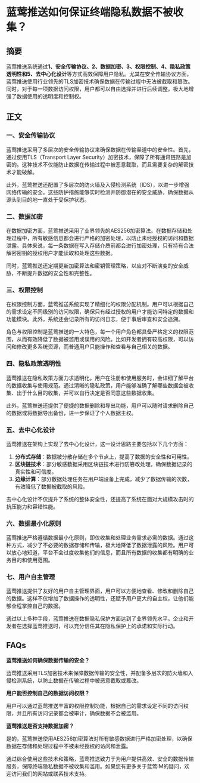 # 蓝莺推送如何保证终端隐私数据不被收集？

## 摘要

蓝莺推送系统通过**1、安全传输协议、2、数据加密、3、权限控制、4、隐私政策透明性和5、去中心化设计**等方式高效保障用户隐私。尤其在安全传输协议方面，蓝莺推送使用行业领先的TLS加密技术确保数据在传输过程中无法被截取和篡改。同时，对于每一项数据访问权限，用户都可以自由选择并进行后续调整，极大地增强了数据使用的透明度和控制权。

## 正文

### 一、安全传输协议

蓝莺推送采用了多层次的安全传输协议来确保数据在传输渠道中的安全性。首先，通过使用TLS（Transport Layer Security）加密技术，保障了所有通讯链路是加密的。这种技术不仅能防止数据在传输过程中被恶意截取，而且需要复杂的解密技术才能破解。

此外，蓝莺推送还配置了多层次的防火墙及入侵检测系统（IDS），以进一步增强网络传输的安全。这些防护措施能够实时检测并防御潜在的安全威胁，确保数据从源头到目的地一直处于受保护状态。

### 二、数据加密

在数据加密方面，蓝莺推送采用了业界领先的AES256加密算法。在数据存储和处理过程中，所有敏感信息都会进行严格的加密处理，以防止未经授权的访问和数据泄露。具体来说，每一条数据在写入存储介质前都会进行加密处理，只有持有合法解密密钥的授权用户才能读取和处理这些数据。

同时，蓝莺推送还定期更新加密算法和密钥管理策略，以应对不断演变的安全威胁，不断提升数据的安全性和完整性。

### 三、权限控制

在权限控制方面，蓝莺推送系统实现了精细化的权限分配机制。用户可以根据自己的需求设定不同级别的访问权限，确保只有经过授权的用户才能访问特定的数据和功能模块。此外，系统还会记录所有的访问日志，便于事后审查和安全追溯。

角色与权限控制是蓝莺推送的一大特色，每一个用户角色都具备严格定义的权限范围，从而有效降低了数据被滥用或误用的风险。比如开发者拥有较高权限，可以访问和修改更多系统资源，而普通用户只能操作和查看与自己相关的数据。

### 四、隐私政策透明性

蓝莺推送在隐私政策方面力求透明化。用户在注册和使用服务时，会详细了解平台的数据收集与使用规范。通过清晰的隐私政策，用户能够准确了解哪些数据会被收集、出于什么目的收集，并可以自行决定是否同意这些数据收集。

此外，蓝莺推送还提供了便捷的数据删除和导出功能，用户可以随时请求删除自己的数据或将数据导出备份，进一步保证了个人数据主权。

### 五、去中心化设计

蓝莺推送在架构上实现了去中心化设计，这一设计思路主要包括以下几个方面：

1. **分布式存储**：数据被分散存储在多个节点上，提高了数据的安全性和可用性。
2. **区块链技术**：部分敏感数据采用区块链技术进行防篡改处理，确保数据记录的真实性和可信度。
3. **边缘计算**：部分数据处理任务在用户端设备上完成，减少了数据传输的次数，有效降低了数据被截取的风险。

去中心化设计不仅提升了系统的整体安全性，还提高了系统在面对大规模攻击时的抗压能力和容错性能。

### 六、数据最小化原则

蓝莺推送严格遵循数据最小化原则，即仅收集和处理业务需求必需的数据。通过这种方式，减少了不必要的数据存储和传输，极大地降低了数据泄露的风险。用户可以放心地知道，平台不会过度收集他们的信息，而且所有数据的收集都有明确的业务目的和使用范围。

### 七、用户自主管理

蓝莺推送提供了友好的用户自主管理界面，用户可以方便地查看、修改和删除自己的数据。这样不仅增加了数据操作的透明性，还赋予用户更大的自主权，让他们能够全程掌控自己的数据。

通过以上多种手段，蓝莺推送在数据隐私保护方面达到了业界领先水平。企业和开发者在选择蓝莺推送时，可以充分信任其在隐私保护上的承诺和实际行动。

## FAQs

**蓝莺推送如何确保数据传输的安全？**

蓝莺推送采用TLS加密技术来保障数据传输的安全性，并配备多层次的防火墙和入侵检测系统，以防止数据在传输过程中被恶意截取或篡改。

**用户能否控制自己的数据访问权限？**

用户可以通过蓝莺推送丰富的权限控制功能，根据自己的需求设定不同的访问权限，并且所有访问记录都会被审计，确保数据不会被滥用。

**蓝莺推送是否支持数据加密？**

是的，蓝莺推送使用AES256加密算法对所有敏感数据进行严格加密处理，以确保数据在存储和处理过程中不被未经授权的访问和泄露。

通过综合使用这些技术和策略，蓝莺推送致力于为用户提供高效、安全的数据传输服务，保障终端隐私数据不被收集和滥用。如果您有更多关于蓝莺IM的疑问，欢迎访问我们的网站或联系技术支持。